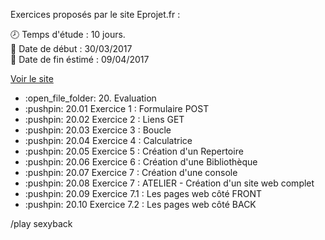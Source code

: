 Exercices proposés par le site Eprojet.fr :

:clock8: Temps d'étude : 10 jours.<br />
:date: Date de début : 30/03/2017<br />
:date: Date de fin éstimé : 09/04/2017<br />

<a href="https://www.eprojet.fr/cours/php/20-php-evaluation" target="_blank">Voir le site</a>

<ul>
	<li>:open_file_folder: 20. Evaluation</li>
	<li>:pushpin: 20.01   Exercice 1 : Formulaire POST</li>
	<li>:pushpin: 20.02   Exercice 2 : Liens GET</li>
	<li>:pushpin: 20.03   Exercice 3 : Boucle</li>
	<li>:pushpin: 20.04   Exercice 4 : Calculatrice</li>
	<li>:pushpin: 20.05   Exercice 5 : Création d'un Repertoire</li>
	<li>:pushpin: 20.06   Exercice 6 : Création d'une Bibliothèque</li>
	<li>:pushpin: 20.07   Exercice 7 : Création d'une console</li>
	<li>:pushpin: 20.08   Exercice 7 : ATELIER - Création d'un site web complet</li>
	<li>:pushpin: 20.09   Exercice 7.1 : Les pages web côté FRONT</li>
	<li>:pushpin: 20.10   Exercice 7.2 : Les pages web côté BACK</li>
</ul>

/play sexyback